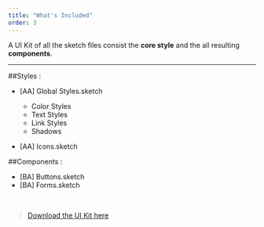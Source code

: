 ```yaml
---
title: "What's Included"
order: 3
---
```


A UI Kit of all the sketch files consist the **core style** and the all resulting **components**.

***

##Styles :
* [AA] Global Styles.sketch
  * Color Styles
  * Text Styles
  * Link Styles
  * Shadows

* [AA] Icons.sketch


##Components :
* [BA] Buttons.sketch
* [BA] Forms.sketch

<br>

> [Download the UI Kit here](https://github.com/adeo/design-system--design-files/)
